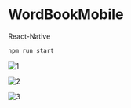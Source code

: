 # WordBookMobile
React-Native

```bash
npm run start
```

![1](https://github.com/Vol4tile/WordBookMobile/assets/104697209/be5a98bf-85e7-45b5-803a-298b0255f221)

![2](https://github.com/Vol4tile/WordBookMobile/assets/104697209/34761e22-320b-44f7-905e-84134631bee7)

![3](https://github.com/Vol4tile/WordBookMobile/assets/104697209/0793a9ba-3237-4a55-ae77-99c2bf4f12ff)

